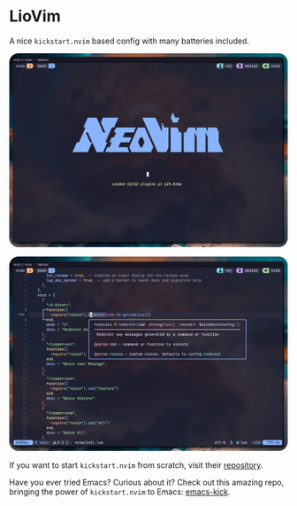 # LioVim

A nice `kickstart.nvim` based config with many batteries included.

![Demo01](doc/demo01.png)

![Demo02](doc/demo02.png)

If you want to start `kickstart.nvim` from scratch, visit their
[repository](https://github.com/nvim-lua/kickstart.nvim).

Have you ever tried Emacs? Curious about it? Check out this amazing repo,
bringing the power of `kickstart.nvim` to Emacs:
[emacs-kick](https://github.com/LionyxML/emacs-kick).

